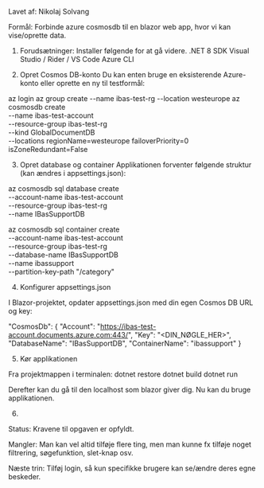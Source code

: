 Lavet af: Nikolaj Solvang

Formål: Forbinde azure cosmosdb til en blazor web app, hvor vi kan vise/oprette data. 

1. Forudsætninger: Installer følgende for at gå videre.
.NET 8 SDK
Visual Studio / Rider / VS Code
Azure CLI

2. Opret Cosmos DB-konto
Du kan enten bruge en eksisterende Azure-konto eller oprette en ny til testformål:

az login
az group create --name ibas-test-rg --location westeurope
az cosmosdb create \
  --name ibas-test-account \
  --resource-group ibas-test-rg \
  --kind GlobalDocumentDB \
  --locations regionName=westeurope failoverPriority=0 isZoneRedundant=False

  3. Opret database og container
Applikationen forventer følgende struktur (kan ændres i appsettings.json):

az cosmosdb sql database create \
  --account-name ibas-test-account \
  --resource-group ibas-test-rg \
  --name IBasSupportDB

az cosmosdb sql container create \
  --account-name ibas-test-account \
  --resource-group ibas-test-rg \
  --database-name IBasSupportDB \
  --name ibassupport \
  --partition-key-path "/category"


  4. Konfigurer appsettings.json

I Blazor-projektet, opdater appsettings.json med din egen Cosmos DB URL og key:

"CosmosDb": {
  "Account": "https://ibas-test-account.documents.azure.com:443/",
  "Key": "<DIN_NØGLE_HER>",
  "DatabaseName": "IBasSupportDB",
  "ContainerName": "ibassupport"
}

5. Kør applikationen

Fra projektmappen i terminalen:
dotnet restore
dotnet build
dotnet run

Derefter kan du gå til den localhost som blazor giver dig. Nu kan du bruge applikationen. 

6.

Status: Kravene til opgaven er opfyldt.

Mangler: Man kan vel altid tilføje flere ting, men man kunne fx tilføje noget filtrering, søgefunktion, slet-knap osv. 

Næste trin: Tilføj login, så kun specifikke brugere kan se/ændre deres egne beskeder.

